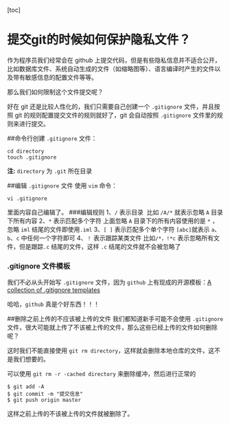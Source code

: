 [toc]
# 提交git的时候如何保护隐私文件？

作为程序员我们经常会在 github 上提交代码，但是有些隐私信息并不适合公开，比如数据库文件、系统自动生成的文件（如缩略图等）、语言编译时产生的文件以及带有敏感信息的配置文件等等。

那么我们如何限制这个文件提交呢？

好在 git 还是比较人性化的，我们只需要自己创建一个 `.gitignore` 文件，并且按照 git 的规则配置提交文件的规则就好了，git 会自动按照 `.gitignore` 文件里的规则来进行提交。

##命令行创建 `.gitignore` 文件：
```
cd directory 
touch .gitignore
```
**注:** `directory` 为 `.git` 所在目录

##编辑 `.gitignore` 文件
使用 `vim` 命令：
```
vi .gitignore
```
里面内容自己编辑了。
###编辑规则
1、`/` 表示目录 
比如 `/A/*` 就表示忽略 `A` 目录下所有内容
2、`*` 表示匹配多个字符
上面忽略 `A` 目录下的所有内容使用的是 `*` ，忽略 `iml` 结尾的文件即使用`.iml`
3、`[ ]` 表示匹配多个单个字符
`[abc]`就表示 `a`、`b`、`c` 中任何一个字符即可
4、`！` 表示跟踪某类文件
比如`/*，!*c` 表示忽略所有文件，但是跟踪`.c` 结尾的文件，这样 `.c` 结尾的文件就不会被忽略了

### .gitignore 文件模板
我们不必从头开始写 `.gitignore` 文件，因为 `github` 上有现成的开源模板：[A collection of .gitignore templates
](https://github.com/github/gitignore)

哈哈，`github` 真是个好东西！！！

##删除之前上传的不应该被上传的文件
我们都知道新手可能不会使用 `.gitignore` 文件，很大可能就上传了不该被上传的文件，那么这些已经上传的文件如何删除呢？

这时我们不能直接使用 `git rm directory`，这样就会删除本地仓库的文件，这不是我们想要的。

可以使用 `git rm -r -cached directory` 来删除缓冲，然后进行正常的
```
$ git add -A
$ git commit -m "提交信息"
$ git push origin master
```
这样之前上传的不该被上传的文件就被删除了。

